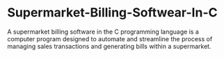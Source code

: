 # Supermarket-Billing-Softwear-In-C
A supermarket billing software in the C programming language is a computer program designed to automate and streamline the process of managing sales transactions and generating bills within a supermarket. 
